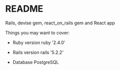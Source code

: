 # README

Rails, devise gem, react_on_rails gem and React app

Things you may want to cover:

* Ruby version
	ruby '2.4.0'

* Rails version
	rails '5.2.2'

* Database
	PostgreSQL